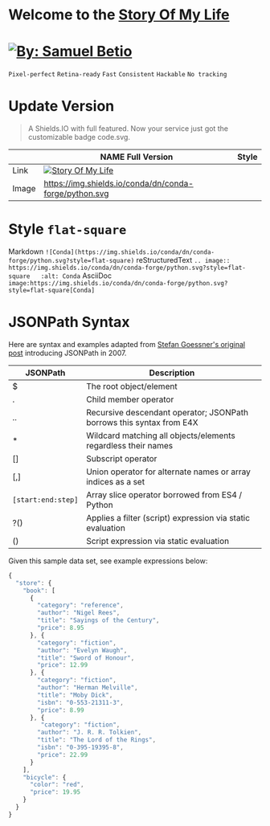Welcome to the
[Story Of My Life][1]
=====================


[![By: Samuel Betio](https://github.com/samuelbetio/storyofmylife/blob/code.svg/logo.svg)][1]
==================================================
`Pixel-perfect`   `Retina-ready`   `Fast`  `Consistent`   `Hackable`   `No tracking`


Update Version
==============
> A Shields.IO with full featured. Now your service just got the customizable badge code.svg.

|       |                NAME Full Version                                                                    |          Style     |
|-------|-----------------------------------------------------------------------------------------------------|--------------------|
|Link   |[![Story Of My Life](https://github.com/samuelbetio/storyofmylife/blob/code.svg/storyofmylife.svg)][8]|                    |
|Image  | https://img.shields.io/conda/dn/conda-forge/python.svg                                               |                    |

Style  `flat-square`
====================


Markdown `![Conda](https://img.shields.io/conda/dn/conda-forge/python.svg?style=flat-square)`
reStructuredText `.. image:: https://img.shields.io/conda/dn/conda-forge/python.svg?style=flat-square   :alt: Conda`
AsciiDoc `image:https://img.shields.io/conda/dn/conda-forge/python.svg?style=flat-square[Conda]`










JSONPath Syntax
===============
Here are syntax and examples adapted from [Stefan Goessner's original post][7] introducing JSONPath in 2007.

|**JSONPath**|    **Description**     |
|------------|------------------------|
|$           |The root object/element |
|.	         |Child member operator   |
|..          |Recursive descendant operator; JSONPath borrows this syntax from E4X|
|*	         |Wildcard matching all objects/elements regardless their names|
|[]	         |Subscript operator      |
|[,]	       |Union operator for alternate names or array indices as a set|
|```[start:end:step]```|Array slice operator borrowed from ES4 / Python|
|?()	       |Applies a filter (script) expression via static evaluation|
|()	         |Script expression via static evaluation|


Given this sample data set, see example expressions below:
```js
{
  "store": {
    "book": [ 
      {
        "category": "reference",
        "author": "Nigel Rees",
        "title": "Sayings of the Century",
        "price": 8.95
      }, {
        "category": "fiction",
        "author": "Evelyn Waugh",
        "title": "Sword of Honour",
        "price": 12.99
      }, {
        "category": "fiction",
        "author": "Herman Melville",
        "title": "Moby Dick",
        "isbn": "0-553-21311-3",
        "price": 8.99
      }, {
         "category": "fiction",
        "author": "J. R. R. Tolkien",
        "title": "The Lord of the Rings",
        "isbn": "0-395-19395-8",
        "price": 22.99
      }
    ],
    "bicycle": {
      "color": "red",
      "price": 19.95
    }
  }
}
```

















[1]: https://samuelbetio.github.io/storyofmylife
[2]: #index-version
[3]: #readmemd-version
[4]: #license
[5]: #rss-version
[6]: #full-version
[7]: http://goessner.net/articles/JsonPath/
[8]: https://github.com/samuelbetio/storyofmylife/blob/code.svg/storyofmylife.svg
[9]: https://github.com/samuelbetio/storyofmylife/releases/tag/v0.0.1
[10]: https://github.com/samuelbetio/storyofmylife/releases/tag/v01.80.3462.5836
[11]: https://github.com/samuelbetio/storyofmylife/releases/tag/v5.80.3462.5836
[12]: https://github.com/samuelbetio/storyofmylife/releases/tag/v02.04.0001.0001
[som-image]: https://github.com/samuelbetio/storyofmylife/blob/master/assets/img/logo.png
[som-url]: https://github.com/samuelbetio/storyofmylife/releases
